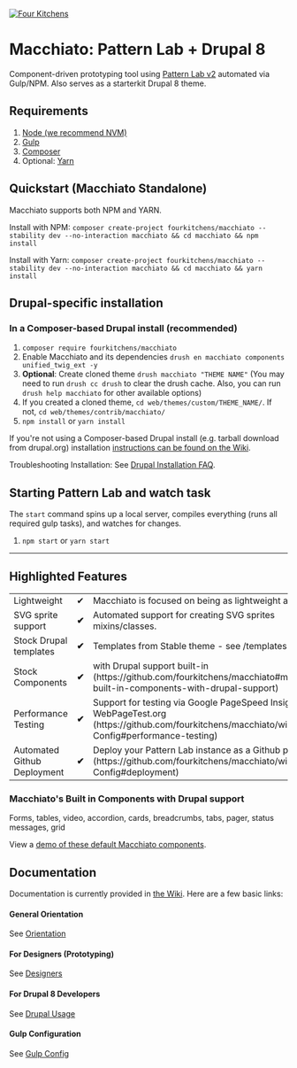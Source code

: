 [![Four Kitchens](https://img.shields.io/badge/4K-Four%20Kitchens-35AA4E.svg)](https://fourkitchens.com/)

# Macchiato: Pattern Lab + Drupal 8

Component-driven prototyping tool using [Pattern Lab v2](http://patternlab.io/) automated via Gulp/NPM. Also serves as a starterkit Drupal 8 theme.

## Requirements

  1. [Node (we recommend NVM)](https://github.com/creationix/nvm)
  2. [Gulp](http://gulpjs.com/)
  3. [Composer](https://getcomposer.org/)
  4. Optional: [Yarn](https://github.com/yarnpkg/yarn)

## Quickstart (Macchiato Standalone)
Macchiato supports both NPM and YARN.

Install with NPM:
`composer create-project fourkitchens/macchiato --stability dev --no-interaction macchiato && cd macchiato && npm install`

Install with Yarn:
`composer create-project fourkitchens/macchiato --stability dev --no-interaction macchiato && cd macchiato && yarn install`

## Drupal-specific installation

### In a Composer-based Drupal install (recommended)

  1. `composer require fourkitchens/macchiato`
  2. Enable Macchiato and its dependencies `drush en macchiato components unified_twig_ext -y`
  3. **Optional**: Create cloned theme `drush macchiato "THEME NAME"` (You may need to run `drush cc drush` to clear the drush cache. Also, you can run `drush help macchiato` for other available options)
  4. If you created a cloned theme, `cd web/themes/custom/THEME_NAME/`. If not, `cd web/themes/contrib/macchiato/`
  5. `npm install` or `yarn install`

If you're not using a Composer-based Drupal install (e.g. tarball download from drupal.org) installation [instructions can be found on the Wiki](https://github.com/fourkitchens/macchiato/wiki/Installation).

Troubleshooting Installation: See [Drupal Installation FAQ](https://github.com/fourkitchens/macchiato/wiki/Installation#drupal-installation-faq).

## Starting Pattern Lab and watch task

The `start` command spins up a local server, compiles everything (runs all required gulp tasks), and watches for changes.

  1. `npm start` or `yarn start`

  ---

## Highlighted Features

<table><tbody>
<tr><td>Lightweight</td><td>✔</td><td>Macchiato is focused on being as lightweight as possible.</td></tr>
<tr><td>SVG sprite support </td><td><strong>✔</strong></td><td>Automated support for creating SVG sprites mixins/classes.</td></tr>
<tr><td>Stock Drupal templates </td><td><strong>✔</strong></td><td>Templates from Stable theme - see /templates directory</td></tr>
<tr><td>Stock Components </td><td><strong>✔</strong></td><td>with Drupal support built-in (https://github.com/fourkitchens/macchiato#macchiatos-built-in-components-with-drupal-support)</td></tr>
<tr><td>Performance Testing </td><td><strong>✔</strong></td><td>Support for testing via Google PageSpeed Insights and WebPageTest.org (https://github.com/fourkitchens/macchiato/wiki/Gulp-Config#performance-testing)</td></tr>
<tr><td>Automated Github Deployment </td><td><strong>✔</strong></td><td>Deploy your Pattern Lab instance as a Github page (https://github.com/fourkitchens/macchiato/wiki/Gulp-Config#deployment)</td></tr>
</tbody></table>

<h3 id="components">Macchiato's Built in Components with Drupal support</h3>
Forms, tables, video, accordion, cards, breadcrumbs, tabs, pager, status messages, grid

View a [demo of these default Macchiato components](https://fourkitchens.github.io/macchiato/pattern-lab/public/).

## Documentation
Documentation is currently provided in [the Wiki](https://github.com/fourkitchens/macchiato/wiki). Here are a few basic links:

#### General Orientation

See [Orientation](https://github.com/fourkitchens/macchiato/wiki/Orientation)

#### For Designers (Prototyping)

See [Designers](https://github.com/fourkitchens/macchiato/wiki/For-Designers)

#### For Drupal 8 Developers

See [Drupal Usage](https://github.com/fourkitchens/macchiato/wiki/Drupal-Usage)

#### Gulp Configuration

See [Gulp Config](https://github.com/fourkitchens/macchiato/wiki/Gulp-Config)
